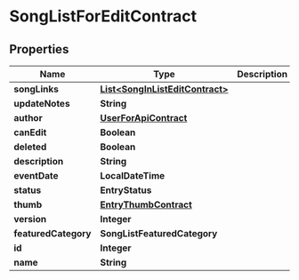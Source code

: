 

# SongListForEditContract

## Properties

Name | Type | Description | Notes
------------ | ------------- | ------------- | -------------
**songLinks** | [**List&lt;SongInListEditContract&gt;**](SongInListEditContract.md) |  |  [optional]
**updateNotes** | **String** |  |  [optional]
**author** | [**UserForApiContract**](UserForApiContract.md) |  |  [optional]
**canEdit** | **Boolean** |  |  [optional]
**deleted** | **Boolean** |  |  [optional]
**description** | **String** |  |  [optional]
**eventDate** | **LocalDateTime** |  |  [optional]
**status** | **EntryStatus** |  |  [optional]
**thumb** | [**EntryThumbContract**](EntryThumbContract.md) |  |  [optional]
**version** | **Integer** |  |  [optional]
**featuredCategory** | **SongListFeaturedCategory** |  |  [optional]
**id** | **Integer** |  |  [optional]
**name** | **String** |  |  [optional]



